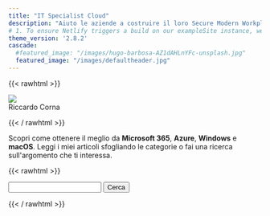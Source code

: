 ```yaml
---
title: "IT Specialist Cloud"
description: "Aiuto le aziende a costruire il loro Secure Modern Workplace"
# 1. To ensure Netlify triggers a build on our exampleSite instance, we need to change a file in the exampleSite directory.
theme_version: '2.8.2'
cascade:
  #featured_image: "/images/hugo-barbosa-AZ1dAHLnYFc-unsplash.jpg"
  featured_image: "/images/defaultheader.jpg"
---
```

{{< rawhtml >}}
  <p class="b tc"><a href="https://mvp.microsoft.com/en-us/PublicProfile/5005093" target="_blank"><img src="/images/MVP_Badge_Horizontal_Secondary_Black_RGB.jpg"></a><br />Riccardo Corna</p>
{{< / rawhtml >}}

Scopri come ottenere il meglio da **Microsoft 365**, **Azure**, **Windows** e **macOS**. Leggi i miei articoli sfogliando le categorie o fai una ricerca sull'argomento che ti interessa.

{{< rawhtml >}}
  <p class="b tc">
    <form method="get" id="ddgSearch" action="https://duckduckgo.com/">
      <input type="hidden" name="sites" value="itspecialist.cloud"/>
      <input type="hidden" name="k7" value="#ffffff"/>
      <input type="hidden" name="k8" value="#222222"/>
      <input type="hidden" name="k9" value="#326ed2"/>
      <input type="hidden" name="kx" value="#000000"/>
      <input type="hidden" name="kj" value="#fafafa"/>
      <input type="hidden" name="kt" value="h"/>
      <input type="text" name="q" placeholder="" aria-label="Search itspecialist.cloud on DuckDuckGo"/>
      <button type="submit">Cerca</button>
    </form>
  </p>
{{< / rawhtml >}}